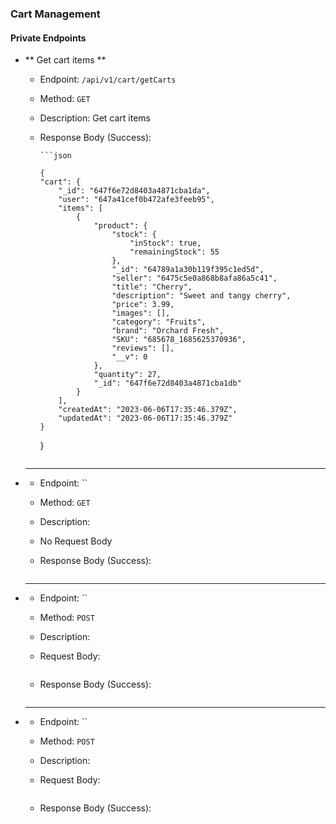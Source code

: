 ### Cart Management

#### Private Endpoints

- ** Get cart items **

  - Endpoint: `/api/v1/cart/getCarts`
  - Method: `GET`
  - Description: Get cart items
  - Response Body (Success):

        ```json

        {
        "cart": {
            "_id": "647f6e72d8403a4871cba1da",
            "user": "647a41cef0b472afe3feeb95",
            "items": [
                {
                    "product": {
                        "stock": {
                            "inStock": true,
                            "remainingStock": 55
                        },
                        "_id": "64789a1a30b119f395c1ed5d",
                        "seller": "6475c5e0a868b8afa86a5c41",
                        "title": "Cherry",
                        "description": "Sweet and tangy cherry",
                        "price": 3.99,
                        "images": [],
                        "category": "Fruits",
                        "brand": "Orchard Fresh",
                        "SKU": "685678_1685625370936",
                        "reviews": [],
                        "__v": 0
                    },
                    "quantity": 27,
                    "_id": "647f6e72d8403a4871cba1db"
                }
            ],
            "createdAt": "2023-06-06T17:35:46.379Z",
            "updatedAt": "2023-06-06T17:35:46.379Z"
        }

    }

    ```

    ```

- ***

  - Endpoint: ``
  - Method: `GET`
  - Description:

  - No Request Body

  - Response Body (Success):

    ```json

    ```

- ***

  - Endpoint: ``
  - Method: `POST`
  - Description:
  - Request Body:

    ```json

    ```

  - Response Body (Success):

    ```json

    ```

- ***

  - Endpoint: ``
  - Method: `POST`
  - Description:
  - Request Body:

    ```json

    ```

  - Response Body (Success):

    ```json

    ```
